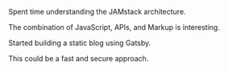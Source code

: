 Spent time understanding the JAMstack architecture.

The combination of JavaScript, APIs, and Markup is interesting.

Started building a static blog using Gatsby.

This could be a fast and secure approach.